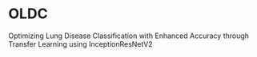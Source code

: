 # OLDC
Optimizing Lung Disease Classification with Enhanced Accuracy through Transfer Learning using InceptionResNetV2
